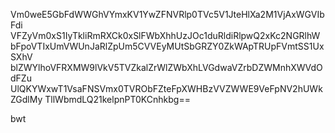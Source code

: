 Vm0weE5GbFdWWGhVYmxKV1YwZFNVRlp0TVc5V1JteHlXa2M1VjAxWGVIbFdi
VFZyVm0xS1IyTkliRmRXCk0xSlFWbXhhUzJOc1duRldiRlpwQ2xKc2NGRlhW
bFpoVTIxUmVWUnJaRlZpUm5CVVEyMUtSbGRZY0ZkWApTRUpFVmtSS1UxSXhV
blZWYlhoVFRXMW9lVkV5TVZkalZrWlZWbXhLVGdwaVZrbDZWMnhXWVdOdFZu
UlQKYWxwT1VsaFNSVmx0TVRObFZteFpXWHBzVVZWWE9VeFpNV2hUWkZGdlMy
TllWbmdLQ21kelpnPT0KCnhkbg==

bwt